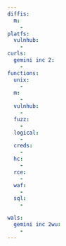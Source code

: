 ```yaml
---
diffis:
  m:
    -
platfs:
  vulnhub:
    -
curls:
  gemini inc 2:
    -
functions:
  unix:
    -
  m:
    -
  vulnhub:
    -
  fuzz:
    -
  logical:
    -
  creds:
    -
  hc:
    -
  rce:
    -
  waf:
    -
  sql:
    -

wals:
  gemini inc 2wu:
    -
---
```

